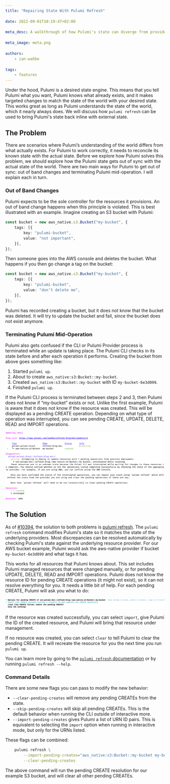 ```yaml
---
title: "Repairing State With Pulumi Refresh"

date: 2022-09-01T10:19:47+02:00

meta_desc: A walkthrough of how Pulumi's state can diverge from provider reality, and how `pulumi refresh` can correct Pulumi's state.

meta_image: meta.png

authors:
    - ian-wahbe

tags:
    - features
---
```


Under the hood, Pulumi is a desired state engine. This means that you tell Pulumi what you want, Pulumi knows what already exists, and it makes targeted changes to match the state of the world with your desired state. This works great as long as Pulumi understands the state of the world, which it nearly always does. We will discuss how `pulumi refresh` can be used to bring Pulumi's state back inline with external state.

<!--more-->

## The Problem

There are scenarios where Pulumi’s understanding of the world differs from what actually exists. For Pulumi to work correctly, it needs to reconcile its known state with the actual state. Before we explore how Pulumi solves this problem, we should explore how the Pulumi state gets out of sync with the actual state of the world. There are two main ways for Pulumi to get out of sync: out of band changes and terminating Pulumi mid-operation. I will explain each in turn.

### Out of Band Changes

Pulumi expects to be the sole controller for the resources it provisions. An out of band change happens when this principle is violated. This is best illustrated with an example. Imagine creating an S3 bucket with Pulumi:

```typescript
const bucket = new aws_native.s3.Bucket("my-bucket", {
    tags: [{
        key: "pulumi-bucket",
        value: "not important",
    }],
});
```

Then someone goes into the AWS console and deletes the bucket. What happens if you then go change a tag on the bucket:

```typescript
const bucket = new aws_native.s3.Bucket("my-bucket", {
    tags: [{
        key: "pulumi-bucket",
        value: "don’t delete me",
    }],
});
```

Pulumi has recorded creating a bucket, but it does not know that the bucket was deleted. It will try to update the bucket and fail, since the bucket does not exist anymore.

### Terminating Pulumi Mid-Operation

Pulumi also gets confused if the CLI or Pulumi Provider process is terminated while an update is taking place. The Pulumi CLI checks in its state before and after each operation it performs. Creating the bucket from above goes something like:

1. Started `pulumi up`.
2. About to create `aws_native:s3:Bucket::my-bucket`.
3. Created `aws_native:s3:Bucket::my-bucket` with ID `my-bucket-6e3d099`.
4. Finished `pulumi up`.

If the Pulumi CLI process is terminated between steps 2 and 3, then Pulumi does not know if
“my-bucket” exists or not. Unlike the first example, Pulumi is aware that it does not know if the resource was created. This will be displayed as a pending CREATE operation. Depending on what type of operation was interrupted, you can see pending CREATE, UPDATE, DELETE, READ and IMPORT operations.

![Pending Operations Warning](pending-ops-warning.png)

## The Solution

As of [#10394](https://github.com/pulumi/pulumi/pull/10394), the solution to both problems is [pulumi refresh](https://www.pulumi.com/docs/reference/cli/pulumi_refresh/). The `pulumi refresh` command modifies Pulumi's state so it matches the state of the underlying providers. Most discrepancies can be resolved automatically by checking Pulumi's state against the underlying resource provider. For our AWS bucket example, Pulumi would ask the aws-native provider if bucket `my-bucket-6e3d099` and what tags it has.

This works for all resources that Pulumi knows about. This set includes Pulumi managed resources that were changed manually, or for pending UPDATE, DELETE, READ and IMPORT operations. Pulumi does not know the resource ID for pending CREATE operations (it might not exist), so it can not resolve everything for you. It needs a little bit of help. For each pending CREATE, Pulumi will ask you what to do:

![Pulumi refresh asking for input](refresh-ask.png)

If the resource was created successfully, you can select `import`, give Pulumi the ID of the
created resource, and Pulumi will bring that resource under management.

If no resource was created, you can select `clear` to tell Pulumi to clear the pending CREATE. It will recreate the resource for you the next time you run `pulumi up`.

You can learn more by going to the [`pulumi refresh` documentation](https://www.pulumi.com/docs/reference/cli/pulumi_refresh/) or by running `pulumi refresh --help`.

### Command Details

There are some new flags you can pass to modify the new behavior:

- `--clear-pending-creates` will remove any pending CREATEs from the state.
- `--skip-pending-creates` will skip all pending CREATEs. This is the default behavior when running the CLI outside of interactive more.
- `--import-pending-creates` gives Pulumi a list of URN ID pairs. This is equivalent to selecting the `import` option when running in interactive mode, but only for the URNs listed.

These flags can be combined:

```sh
    pulumi refresh \
        --import-pending-creates="aws_native:s3:Bucket::my-bucket my-bucket-6e3d099"\
        --clear-pending-creates
```

The above command will run the pending CREATE resolution for our example S3 bucket, and will clear all other pending CREATEs.
